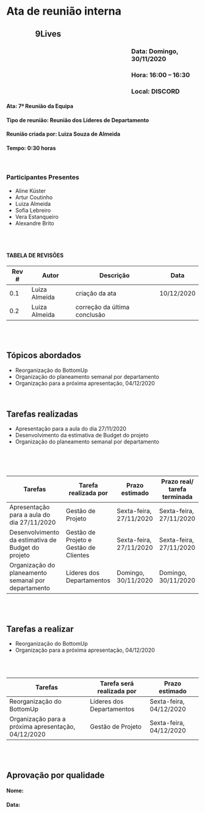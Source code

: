 ﻿# Ata de reunião interna

## <p style='padding-left:15%'> <b> 9Lives </b> <insert date_dime></p>

### <p style='padding-left:65%'> <b>Data:</b> Domingo, 30/11/2020 <insert date_dime></p>
### <p style='padding-left:65%'> <b>Hora:</b> 16:00 – 16:30  <insert date_dime></p>
### <p style='padding-left:65%'> <b>Local:</b> DISCORD <insert date_dime></p>

#### <b> Ata:</b> 7ª Reunião da Equipa
#### <b> Tipo de reunião:</b> Reunião dos Líderes de Departamento
#### <b> Reunião criada por:</b> Luiza Souza de Almeida
#### <b> Tempo:</b> 0:30 horas

</br>

### <b>Participantes Presentes</b>
* Aline Küster
* Artur Coutinho
* Luiza Almeida
* Sofia Lebreiro
* Vera Estanqueiro
* Alexandre Brito

<br/>
<br/>

#### TABELA DE REVISÕES
Rev # | Autor|  Descrição | Data
--- | --- | --- | ---
0.1 | Luiza Almeida | criação da ata | 10/12/2020
0.2 | Luiza Almeida | correção da última conclusão | 

<br/>
<br/>

## <b> Tópicos abordados </b>
* Reorganização do BottomUp
* Organização do planeamento semanal por departamento
* Organização para a próxima apresentação, 04/12/2020
<br/>

## Tarefas realizadas
* Apresentação para a aula do dia 27/11/2020
* Desenvolvimento da estimativa de Budget do projeto
* Organização do planeamento semanal por departamento
<br/>
<br/>
<br/>

Tarefas | Tarefa realizada por |  Prazo estimado | Prazo real/ tarefa terminada
--- | --- | --- | ---
Apresentação para a aula do dia 27/11/2020 | Gestão de Projeto | Sexta-feira, 27/11/2020 | Sexta-feira, 27/11/2020
Desenvolvimento da estimativa de Budget do projeto | Gestão de Projeto e Gestão de Clientes | Sexta-feira, 27/11/2020 | Sexta-feira, 27/11/2020
Organização do planeamento semanal por departamento | Líderes dos Departamentos | Domingo, 30/11/2020 | Domingo, 30/11/2020
<br/> 
<br/>

## Tarefas a realizar
* Reorganização do BottomUp
* Organização para a próxima apresentação, 04/12/2020
<br/>

<br/>

Tarefas | Tarefa será realizada por |  Prazo estimado
--- | --- | --- | 
Reorganização do BottomUp | Líderes dos Departamentos | Sexta-feira, 04/12/2020 | 
Organização para a próxima apresentação, 04/12/2020 | Gestão de Projeto | Sexta-feira, 04/12/2020 | 


</br>
</br>

## Aprovação por qualidade
#### <b> Nome:</b> 
#### <b> Data:</b> 

